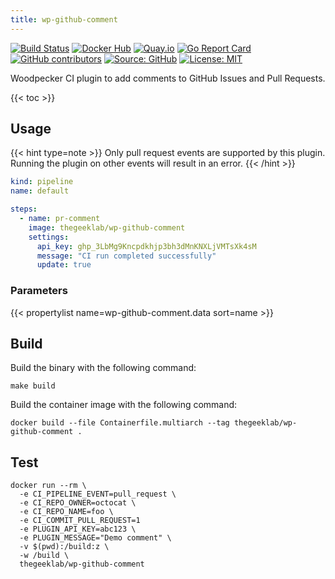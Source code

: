 ```yaml
---
title: wp-github-comment
---
```


[![Build Status](https://img.shields.io/wp/build/thegeeklab/wp-github-comment?logo=wp&server=https%3A%2F%2Fwp.thegeeklab.de)](https://wp.thegeeklab.de/thegeeklab/wp-github-comment)
[![Docker Hub](https://img.shields.io/badge/dockerhub-latest-blue.svg?logo=docker&logoColor=white)](https://hub.docker.com/r/thegeeklab/wp-github-comment)
[![Quay.io](https://img.shields.io/badge/quay-latest-blue.svg?logo=docker&logoColor=white)](https://quay.io/repository/thegeeklab/wp-github-comment)
[![Go Report Card](https://goreportcard.com/badge/github.com/thegeeklab/wp-github-comment)](https://goreportcard.com/report/github.com/thegeeklab/wp-github-comment)
[![GitHub contributors](https://img.shields.io/github/contributors/thegeeklab/wp-github-comment)](https://github.com/thegeeklab/wp-github-comment/graphs/contributors)
[![Source: GitHub](https://img.shields.io/badge/source-github-blue.svg?logo=github&logoColor=white)](https://github.com/thegeeklab/wp-github-comment)
[![License: MIT](https://img.shields.io/github/license/thegeeklab/wp-github-comment)](https://github.com/thegeeklab/wp-github-comment/blob/main/LICENSE)

Woodpecker CI plugin to add comments to GitHub Issues and Pull Requests.

<!-- prettier-ignore-start -->
<!-- spellchecker-disable -->
{{< toc >}}
<!-- spellchecker-enable -->
<!-- prettier-ignore-end -->

## Usage

{{< hint type=note >}}
Only pull request events are supported by this plugin. Running the plugin on other events will result in an error.
{{< /hint >}}

```YAML
kind: pipeline
name: default

steps:
  - name: pr-comment
    image: thegeeklab/wp-github-comment
    settings:
      api_key: ghp_3LbMg9Kncpdkhjp3bh3dMnKNXLjVMTsXk4sM
      message: "CI run completed successfully"
      update: true
```

### Parameters

<!-- prettier-ignore-start -->
<!-- spellchecker-disable -->
{{< propertylist name=wp-github-comment.data sort=name >}}
<!-- spellchecker-enable -->
<!-- prettier-ignore-end -->

## Build

Build the binary with the following command:

```shell
make build
```

Build the container image with the following command:

```shell
docker build --file Containerfile.multiarch --tag thegeeklab/wp-github-comment .
```

## Test

```Shell
docker run --rm \
  -e CI_PIPELINE_EVENT=pull_request \
  -e CI_REPO_OWNER=octocat \
  -e CI_REPO_NAME=foo \
  -e CI_COMMIT_PULL_REQUEST=1
  -e PLUGIN_API_KEY=abc123 \
  -e PLUGIN_MESSAGE="Demo comment" \
  -v $(pwd):/build:z \
  -w /build \
  thegeeklab/wp-github-comment
```
